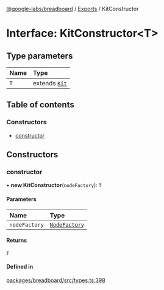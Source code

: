 [@google-labs/breadboard](../README.md) / [Exports](../modules.md) / KitConstructor

# Interface: KitConstructor\<T\>

## Type parameters

| Name | Type |
| :------ | :------ |
| `T` | extends [`Kit`](Kit.md) |

## Table of contents

### Constructors

- [constructor](KitConstructor.md#constructor)

## Constructors

### constructor

• **new KitConstructor**(`nodeFactory`): `T`

#### Parameters

| Name | Type |
| :------ | :------ |
| `nodeFactory` | [`NodeFactory`](NodeFactory.md) |

#### Returns

`T`

#### Defined in

[packages/breadboard/src/types.ts:398](https://github.com/breadboard-ai/breadboard/blob/5005f139/packages/breadboard/src/types.ts#L398)

